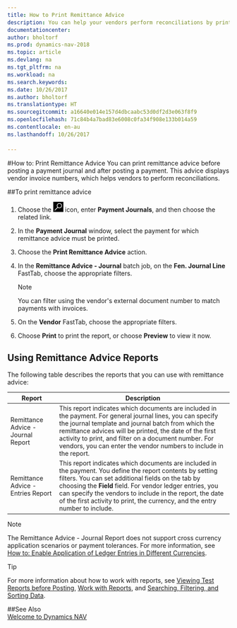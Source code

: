 ```yaml
---
title: How to Print Remittance Advice
description: You can help your vendors perform reconciliations by printing remittance advice before you post a payment journal, and after you post a payment.
documentationcenter: 
author: bholtorf
ms.prod: dynamics-nav-2018
ms.topic: article
ms.devlang: na
ms.tgt_pltfrm: na
ms.workload: na
ms.search.keywords: 
ms.date: 10/26/2017
ms.author: bholtorf
ms.translationtype: HT
ms.sourcegitcommit: a16640e014e157d4dbcaabc53d0df2d3e063f8f9
ms.openlocfilehash: 71c84b4a7bad83e6008c0fa34f908e133b014a59
ms.contentlocale: en-au
ms.lasthandoff: 10/26/2017

---
```


#<a name="how-to-print-remittance-advice"></a>How to: Print Remittance Advice
You can print remittance advice before posting a payment journal and after posting a payment. This advice displays vendor invoice numbers, which helps vendors to perform reconciliations.

##<a name="to-print-remittance-advice"></a>To print remittance advice
1. Choose the ![Search for Page or Report](media/ui-search/search_small.png "Search for Page or Report icon") icon, enter **Payment Journals**, and then choose the related link.  
2. In the **Payment Journal** window, select the payment for which remittance advice must be printed.  
3. Choose the **Print Remittance Advice** action.  
4. In the **Remittance Advice - Journal** batch job, on the **Fen. Journal Line** FastTab, choose the appropriate filters.  
  
    >[!Note]
    > You can filter using the vendor's external document number to match payments with invoices.

5. On the **Vendor** FastTab, choose the appropriate filters.  
6. Choose **Print** to print the report, or choose **Preview** to view it now.  

## <a name="using-remittance-advice-reports"></a>Using Remittance Advice Reports
The following table describes the reports that you can use with remittance advice:

|Report|Description|
|----|----|
|Remittance Advice - Journal Report|This report indicates which documents are included in the payment. For general journal lines, you can specify the journal template and journal batch from which the remittance advices will be printed, the date of the first activity to print, and filter on a document number. For vendors, you can enter the vendor numbers to include in the report. |
|Remittance Advice - Entries Report| This report indicates which documents are included in the payment. You define the report contents by setting filters. You can set additional fields on the tab by choosing the **Field** field. For vendor ledger entries, you can specify the vendors to include in the report, the date of the first activity to print, the currency, and the entry number to include. |

> [!Note]
> The Remittance Advice - Journal Report does not support cross currency application scenarios or payment tolerances. For more information, see [How to: Enable Application of Ledger Entries in Different Currencies](finance-how-enable-application-ledger-entries-different-currencies.md).

> [!Tip]
> For more information about how to work with reports, see [Viewing Test Reports before Posting](ui-how-view-test-reports-posting.md), [Work with Reports](ui-work-report.md), and [Searching, Filtering, and Sorting Data](ui-enter-criteria-filters.md).

##<a name="see-also"></a>See Also  
[Welcome to Dynamics NAV](across-get-started.md)
